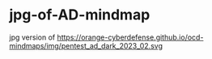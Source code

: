 # jpg-of-AD-mindmap
jpg version of https://orange-cyberdefense.github.io/ocd-mindmaps/img/pentest_ad_dark_2023_02.svg
